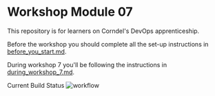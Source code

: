 # Workshop Module 07

This repository is for learners on Corndel's DevOps apprenticeship.

Before the workshop you should complete all the set-up instructions in [before_you_start.md](./before_you_start.md).

During workshop 7 you'll be following the instructions in [during_workshop_7.md](./during_workshop_7.md).

Current Build Status 
![workflow](https://github.com/IanMartin3/DevOps-Course-Workshop-Module-07-Learners/actions/workflows/continuous-integration-workflow.yml/badge.svg?branch=firstbranch)